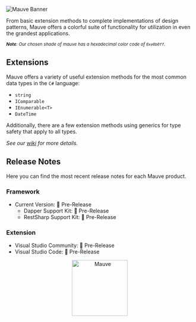 ![Mauve Banner](/.resources/mauve-banner.png "Mauve Banner")

From basic extension methods to complete implementations of design patterns, Mauve offers a colorful suite of functionality for utilization in even the grandest applications.

<sub>***Note**: Our chosen shade of mauve has a hexadecimal color code of `0xe0b0ff`.*</sub>

## Extensions
Mauve offers a variety of useful extension methods for the most common data types in the `C#` language:

 - `string`
 - `IComparable`
 - `IEnumerable<T>`
 - `DateTime`

 Additionally, there are a few extension methods using generics for type safety that apply to all types.

*See our [wiki](https://github.com/tacosontitan/Mauve/wiki/Mauve.Extensibility) for more details.*

## Release Notes
Here you can find the most recent release notes for each Mauve product.

### Framework
 - Current Version: 🐣 Pre-Release
   - Dapper Support Kit: 🐣 Pre-Release
   - RestSharp Support Kit: 🐣 Pre-Release

### Extension
 - Visual Studio Community: 🐣 Pre-Release
 - Visual Studio Code: 🐣 Pre-Release

 <p align="center">

<a href="https://github.com/tacosontitan/Mauve" target="_blank" rel="noreferrer">
<img src="https://raw.githubusercontent.com/tacosontitan/mauve/main/.resources/mauve-m.png" alt="Mauve" width="150" height="150"/>
</a>

</p>